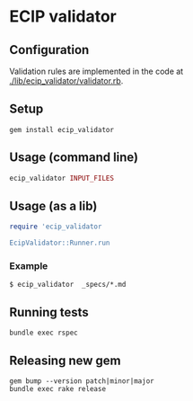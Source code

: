 # ECIP validator

## Configuration

Validation rules are implemented in the code at [./lib/ecip_validator/validator.rb](./lib/ecip_validator/validator.rb).

## Setup

```
gem install ecip_validator
```

## Usage (command line)

```ruby
ecip_validator INPUT_FILES
```

## Usage (as a lib)

```ruby
require 'ecip_validator

EcipValidator::Runner.run 
```

### Example

```
$ ecip_validator  _specs/*.md
```

## Running tests

```
bundle exec rspec
```

## Releasing new gem

```
gem bump --version patch|minor|major
bundle exec rake release
```
